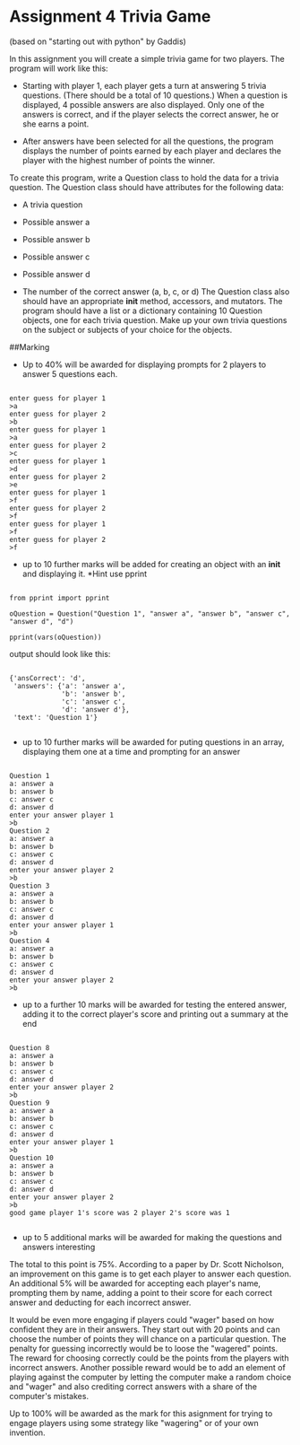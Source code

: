 # Assignment 4 Trivia Game

(based on "starting out with python" by Gaddis)
 
In this assignment you will create a simple trivia game for two players. The program will work like this:

* Starting with player 1, each player gets a turn at answering 5 trivia questions. (There should be a total of 10 questions.) When a question is displayed, 4 possible answers are also displayed. Only one of the answers is correct, and if the player selects the correct answer, he or she earns a point.

* After answers have been selected for all the questions, the program displays the number of points earned by each player and declares the player with the highest number of points the winner.

To create this program, write a Question class to hold the data for a trivia question. The Question class should have attributes for the following data:

* A trivia question

* Possible answer a

* Possible answer b

* Possible answer c

* Possible answer d

* The number of the correct answer (a, b, c, or d)
The Question class also should have an appropriate __init__ method, accessors, and mutators.
The program should have a list or a dictionary containing 10 Question objects, one for each trivia question. Make up your own trivia questions on the subject or subjects of your choice for the objects.

##Marking

* Up to 40% will be awarded for displaying prompts for 2 players to answer 5 questions each.

```

enter guess for player 1
>a
enter guess for player 2
>b
enter guess for player 1
>a
enter guess for player 2
>c
enter guess for player 1
>d
enter guess for player 2
>e
enter guess for player 1
>f
enter guess for player 2
>f
enter guess for player 1
>f
enter guess for player 2
>f

```

* up to 10 further marks will be added for creating an object with an __init__ and displaying it. *Hint use pprint

```

from pprint import pprint

oQuestion = Question("Question 1", "answer a", "answer b", "answer c", "answer d", "d")

pprint(vars(oQuestion))

```

output should look like this:

```

{'ansCorrect': 'd',
 'answers': {'a': 'answer a',
             'b': 'answer b',
             'c': 'answer c',
             'd': 'answer d'},
 'text': 'Question 1'}


```

* up to 10 further marks will be awarded for puting questions in an array, displaying them one at a time and prompting for an answer

```

Question 1
a: answer a
b: answer b
c: answer c
d: answer d
enter your answer player 1
>b
Question 2
a: answer a
b: answer b
c: answer c
d: answer d
enter your answer player 2
>b
Question 3
a: answer a
b: answer b
c: answer c
d: answer d
enter your answer player 1
>b
Question 4
a: answer a
b: answer b
c: answer c
d: answer d
enter your answer player 2
>b

```

* up to a further 10 marks will be awarded for testing the entered answer, adding it to the correct player's score and printing out a summary at the end

```

Question 8
a: answer a
b: answer b
c: answer c
d: answer d
enter your answer player 2
>b
Question 9
a: answer a
b: answer b
c: answer c
d: answer d
enter your answer player 1
>b
Question 10
a: answer a
b: answer b
c: answer c
d: answer d
enter your answer player 2
>b
good game player 1's score was 2 player 2's score was 1


```

* up to 5 additional marks will be awarded for making the questions and answers interesting 

The total to this point is 75%. According to a paper by Dr. Scott Nicholson, an improvement on this game is to get each player to answer each question. An additional 5% will be awarded for accepting each player's name, prompting them by name, adding a point to their score for each correct answer and deducting for each incorrect answer. 

It would be even more engaging if players could "wager" based on how confident they are in their answers. They start out with 20 points and can choose the number of points they will chance on a particular question. The penalty for guessing incorrectly would be to loose the "wagered" points. The reward for choosing correctly could be the points from the players with incorrect answers. Another possible reward would be to add an element of playing against the computer by letting the computer make a random choice and "wager" and also crediting correct answers with a share of the computer's mistakes.

Up to 100% will be awarded as the mark for this asignment for trying to engage players using some strategy like "wagering" or of your own invention.
